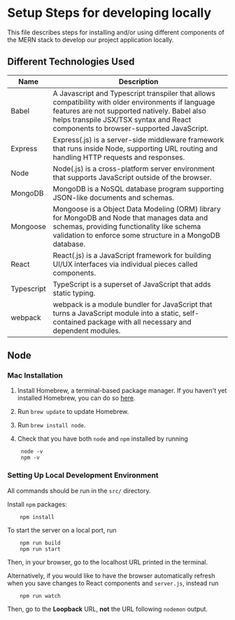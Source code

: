 # **Setup Steps for developing locally**

This file describes steps for installing and/or using different components of
the MERN stack to develop our project application locally.

## **Different Technologies Used**
Name | Description
--- | ---
Babel | A Javascript and Typescript transpiler that allows compatibility with older environments if language features are not supported natively. Babel also helps transpile JSX/TSX syntax and React components to browser-supported JavaScript.
Express | Express(.js) is a server-side middleware framework that runs inside Node, supporting URL routing and handling HTTP requests and responses.
Node | Node(.js) is a cross-platform server environment that supports   JavaScript outside of the browser.
MongoDB | MongoDB is a NoSQL database program supporting JSON-like documents and schemas.
Mongoose | Mongoose is a Object Data Modeling (ORM) library for MongoDB and Node that manages data and schemas, providing functionality like schema validation to enforce some structure in a MongoDB database.
React | React(.js) is a JavaScript framework for building UI/UX interfaces via individual pieces called components.
Typescript | TypeScript is a superset of JavaScript that adds static typing.
webpack | webpack is a module bundler for JavaScript that turns a JavaScript module into a static, self-contained package with all necessary and dependent modules.

## **Node**

### **Mac Installation**

1. Install Homebrew, a terminal-based package manager. If you haven't yet
    installed Homebrew, you can do so [here](https://brew.sh/).
2. Run `brew update` to update Homebrew.
3. Run `brew install node`.
4. Check that you have both `node` and `npm` installed by running

        node -v
        npm -v

### **Setting Up Local Development Environment**

All commands should be run in the `src/` directory.

Install `npm` packages:

        npm install

To start the server on a local port, run

        npm run build
        npm run start

Then, in your browser, go to the localhost URL printed in the terminal.

Alternatively, if you would like to have the browser automatically refresh
when you save changes to React components and `server.js`, instead run

        npm run watch

Then, go to the **Loopback** URL, **not** the URL following `nodemon` output.
